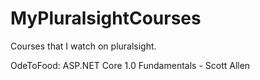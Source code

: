 # MyPluralsightCourses
Courses that I watch on pluralsight.

OdeToFood: ASP.NET Core 1.0 Fundamentals - Scott Allen
